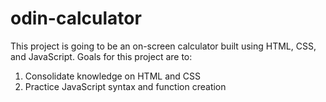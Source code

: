 # odin-calculator
This project is going to be an on-screen calculator built using HTML, CSS, and JavaScript. 
Goals for this project are to:
1. Consolidate knowledge on HTML and CSS
2. Practice JavaScript syntax and function creation